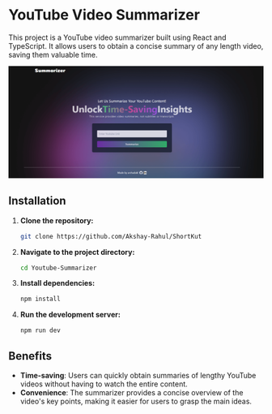 
# YouTube Video Summarizer

This project is a YouTube video summarizer built using React and TypeScript. It allows users to obtain a concise summary of any length video, saving them valuable time.

![](https://github.com/arshadakl/assets/blob/main/youtube-Summarizer-type.png?raw=true)

## Installation

1. **Clone the repository:**
   ```bash
   git clone https://github.com/Akshay-Rahul/ShortKut
   ```

2. **Navigate to the project directory:**
   ```bash
   cd Youtube-Summarizer
   ```

3. **Install dependencies:**
   ```bash
   npm install
   ```

4. **Run the development server:**
   ```bash
   npm run dev
   ```

## Benefits

- **Time-saving**: Users can quickly obtain summaries of lengthy YouTube videos without having to watch the entire content.
- **Convenience**: The summarizer provides a concise overview of the video's key points, making it easier for users to grasp the main ideas.




